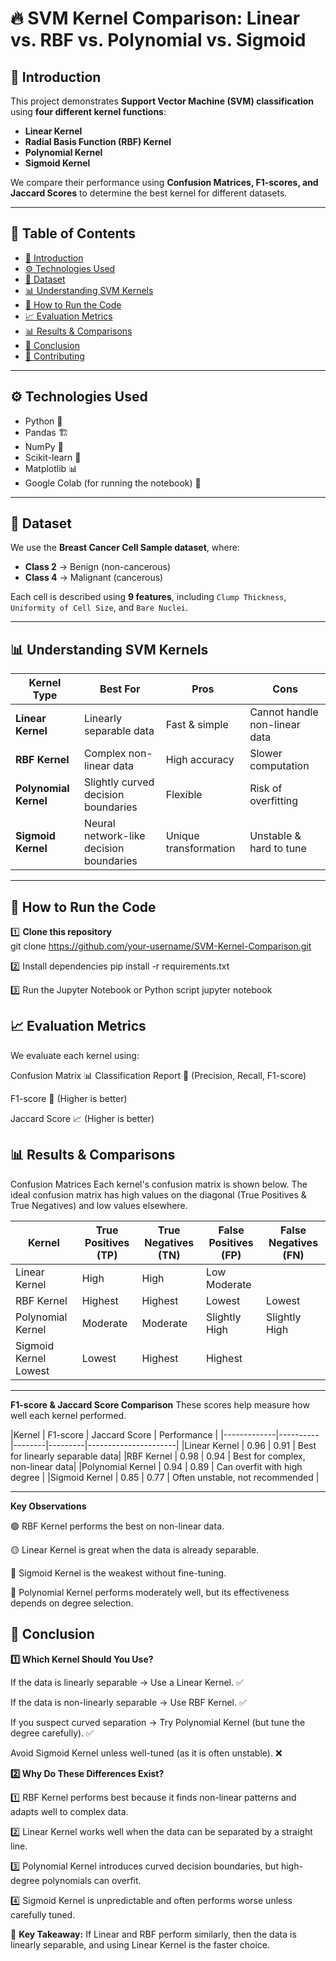 # 🔥 SVM Kernel Comparison: Linear vs. RBF vs. Polynomial vs. Sigmoid

## 📌 Introduction
This project demonstrates **Support Vector Machine (SVM) classification** using **four different kernel functions**:
- **Linear Kernel**
- **Radial Basis Function (RBF) Kernel**
- **Polynomial Kernel**
- **Sigmoid Kernel**

We compare their performance using **Confusion Matrices, F1-scores, and Jaccard Scores** to determine the best kernel for different datasets.

---

## 📖 Table of Contents
- [📌 Introduction](#-introduction)
- [⚙️ Technologies Used](#️-technologies-used)
- [📂 Dataset](#-dataset)
- [📊 Understanding SVM Kernels](#-understanding-svm-kernels)
- [🚀 How to Run the Code](#-how-to-run-the-code)
- [📈 Evaluation Metrics](#-evaluation-metrics)
- [📊 Results & Comparisons](#-results--comparisons)
- [🎯 Conclusion](#-conclusion)
- [🤝 Contributing](#-contributing)

---

## ⚙️ Technologies Used
- Python 🐍
- Pandas 🏗
- NumPy 🔢
- Scikit-learn 🤖
- Matplotlib 📊
- Google Colab (for running the notebook) 📝

---

## 📂 Dataset
We use the **Breast Cancer Cell Sample dataset**, where:
- **Class 2** → Benign (non-cancerous)
- **Class 4** → Malignant (cancerous)

Each cell is described using **9 features**, including `Clump Thickness`, `Uniformity of Cell Size`, and `Bare Nuclei`.

---

## 📊 Understanding SVM Kernels
| Kernel Type  | Best For | Pros | Cons |
|-------------|----------|------|------|
| **Linear Kernel** | Linearly separable data | Fast & simple | Cannot handle non-linear data |
| **RBF Kernel** | Complex non-linear data | High accuracy | Slower computation |
| **Polynomial Kernel** | Slightly curved decision boundaries | Flexible | Risk of overfitting |
| **Sigmoid Kernel** | Neural network-like decision boundaries | Unique transformation | Unstable & hard to tune |

---

## 🚀 How to Run the Code
1️⃣ **Clone this repository**  
git clone https://github.com/your-username/SVM-Kernel-Comparison.git

2️⃣ Install dependencies
pip install -r requirements.txt

3️⃣ Run the Jupyter Notebook or Python script
jupyter notebook

## 📈 Evaluation Metrics
We evaluate each kernel using:

Confusion Matrix 📊
Classification Report 📄 (Precision, Recall, F1-score)

F1-score 🎯 (Higher is better)

Jaccard Score 📈 (Higher is better)
## 📊 Results & Comparisons
Confusion Matrices
Each kernel's confusion matrix is shown below. The ideal confusion matrix has high values on the diagonal (True Positives & True Negatives) and low values elsewhere.

| Kernel |	True Positives (TP)	| True Negatives (TN)	|  False Positives (FP)	| False Negatives (FN) |
|-------------|----------|--------|---------|---------|
| Linear Kernel |	High |	High |	Low	Moderate |
| RBF Kernel |	Highest	| Highest |	Lowest |	Lowest |
| Polynomial Kernel	| Moderate | Moderate |	Slightly High	| Slightly High |
| Sigmoid Kernel 	Lowest |	Lowest	| Highest |	Highest |

--- 

**F1-score & Jaccard Score Comparison**
These scores help measure how well each kernel performed.

|Kernel |	F1-score |	Jaccard Score |	Performance |
|-------------|----------|--------|---------|----------------------|
|Linear Kernel	| 0.96 |	0.91 |	Best for linearly separable data|
|RBF Kernel |	0.98 |	0.94 |	Best for complex, non-linear data|
|Polynomial Kernel |	0.94	| 0.89 |	Can overfit with high degree |
|Sigmoid Kernel	| 0.85 |	0.77 |	Often unstable, not recommended |

---

**Key Observations**

🟢 RBF Kernel performs the best on non-linear data.

🟡 Linear Kernel is great when the data is already separable.

🔴 Sigmoid Kernel is the weakest without fine-tuning.

📌 Polynomial Kernel performs moderately well, but its effectiveness depends on degree selection.
## 🎯 Conclusion

**1️⃣ Which Kernel Should You Use?**

If the data is linearly separable → Use a Linear Kernel. ✅

If the data is non-linearly separable → Use RBF Kernel. ✅

If you suspect curved separation → Try Polynomial Kernel (but tune the degree carefully). ✅

Avoid Sigmoid Kernel unless well-tuned (as it is often unstable). ❌

**2️⃣ Why Do These Differences Exist?**

1️⃣ RBF Kernel performs best because it finds non-linear patterns and adapts well to complex data.

2️⃣ Linear Kernel works well when the data can be separated by a straight line.

3️⃣ Polynomial Kernel introduces curved decision boundaries, but high-degree polynomials can overfit.

4️⃣ Sigmoid Kernel is unpredictable and often performs worse unless carefully tuned.

📌 **Key Takeaway:** If Linear and RBF perform similarly, then the data is linearly separable, and using Linear Kernel is the faster choice.
